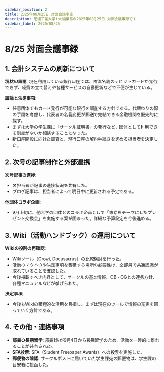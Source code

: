 ```yaml
---
sidebar_position: 2
title: 2025年08月25日 対面会議事録
description: 芝浦工業大学tot編集部の2025年08月25日 対面会議事録です
sidebar_label: 2025/08/25
---
```


# 8/25 対面会議事録

## 1. 会計システムの刷新について

**現状の課題**: 現在利用している銀行口座では、団体名義のデビットカードが発行できず、経費の立て替えや各種サービスの自動更新などで不便が生じている。

**議論と決定事項**:

- 任意団体でもカード発行が可能な銀行を調査する方針である。代替わりの際の手間を考慮し、代表者の名義変更が郵送で完結できる金融機関を優先的に探す。
- まずは大学の学生課に「サークル証明書」の発行など、団体として利用できる制度がないか相談することになった。
- 新口座開設に向けた調査と、現行口座の解約手続きを進める担当者を決定した。

## 2. 次号の記事制作と外部連携

**次号記事の進捗**:

- 各担当者が記事の進捗状況を共有した。
- ブログ記事は、担当者によって明日中に更新される予定である。

**他団体コラボ企画**:

- 9月上旬に、他大学の団体とのコラボ企画として「東京をテーマにしたプレゼント交換会」を実施する案が固まった。詳細な予算設定を今後進める。

## 3. Wiki（活動ハンドブック）の運用について

**Wikiの役割の再確認**:

- Wikiツール（Growi, Docusaurus）の比較検討を行った。
- 活動のノウハウや決定事項を蓄積する場所の必要性は、全部員で共通認識が取れていることを確認した。
- 今後掲載すべき内容として、サークルの基本情報、OB・OGとの連携方針、各種マニュアルなどが挙げられた。

**決定事項**:

- 今後もWikiの積極的な活用を目指し、まずは現在のツールで情報の充実を図っていく方針である。

## 4. その他・連絡事項

- **部員の長期留学**: 部員1名が9月4日から長期留学のため、活動を一時的に離れることが共有された。
- **SFA投票**: SFA（Student Freepaper Awards）への投票を実施した。
- **郵便物の確認**: サークルポストに届いていた学生課宛の郵便物は、学生課の目安箱に投函した。